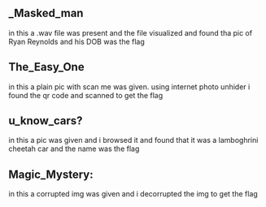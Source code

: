 ## _Masked_man
in this a .wav file was present and the file visualized and found tha pic of Ryan Reynolds and his DOB was the flag
## The_Easy_One
in this a plain pic with scan me was given. using internet photo unhider i found the qr code and scanned to get the flag
## u_know_cars?
in this a pic was given and i browsed it and found that it was a lamboghrini cheetah car and the name was the flag
## Magic_Mystery:
in this a corrupted img was given and i decorrupted the img to get the flag

